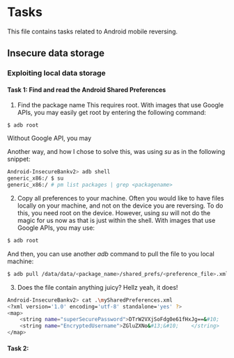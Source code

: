 # Tasks
This file contains tasks related to Android mobile reversing.

## Insecure data storage

### Exploiting local data storage

#### Task 1: Find and read the Android Shared Preferences
1. Find the package name
This requires root. With images that use Google APIs,
you may easily get root by entering the following command:
```
$ adb root
```

Without Google API, you may 

Another way, and how I chose to solve this, was using _su_
as in the following snippet:
```bash
Android-InsecureBankv2> adb shell
generic_x86:/ $ su
generic_x86:/ # pm list packages | grep <packagename>
```

2. Copy all preferences to your machine.
Often you would like to have files locally on your machine,
and not on the device you are reversing. To do this, you
need root on the device. However, using _su_ will not do the
magic for us now as that is just within the shell. With images 
that use Google APIs, you may use:
```bash
$ adb root
```

And then, you can use another _adb_ command to pull the file
to you local machine:
```bash
$ adb pull /data/data/<package_name>/shared_prefs/<preference_file>.xml
```

3. Does the file contain anything juicy?
Hellz yeah, it does!
```bash
Android-InsecureBankv2> cat .\mySharedPreferences.xml
<?xml version='1.0' encoding='utf-8' standalone='yes' ?>
<map>
    <string name="superSecurePassword">DTrW2VXjSoFdg0e61fHxJg==&#10;    </string>
    <string name="EncryptedUsername">ZGluZXNo&#13;&#10;    </string>
</map>
```

#### Task 2: 
